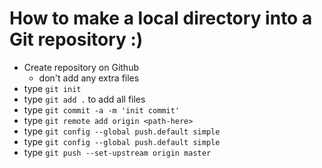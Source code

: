 # How to make a local directory into a Git repository :)
- Create repository on Github
    - don't add any extra files
- type ` git init `
- type ` git add . ` to add all files
- type ` git commit -a -m 'init commit' `
- type ` git remote add origin <path-here> `
- type ` git config --global push.default simple `
- type ` git config --global push.default simple `
- type ` git push --set-upstream origin master `


